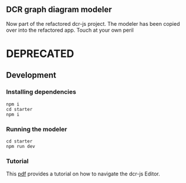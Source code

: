 ## DCR graph diagram modeler

Now part of the refactored dcr-js project. The modeler has been copied over into the refactored app. Touch at your own peril

# DEPRECATED

## Development

### Installing dependencies
```console
npm i
cd starter
npm i
```

### Running the modeler
```console
cd starter
npm run dev
```

### Tutorial

This [pdf](https://github.com/tlk2k13/dcrjs/blob/main/modeler/Tutorial.pdf) provides a tutorial on how to navigate the dcr-js Editor.
